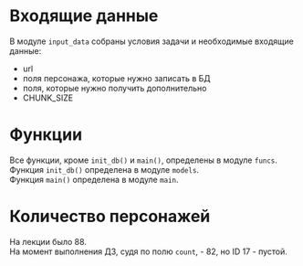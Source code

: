 # Входящие данные
В модуле `input_data` собраны условия задачи и необходимые входящие данные:
- url
- поля персонажа, которые нужно записать в БД
- поля, которые нужно получить дополнительно
- CHUNK_SIZE

# Функции
Все функции, кроме `init_db()` и `main()`, определены в модуле `funcs`.\
Функция `init_db()` определена в модуле `models`.\
Функция `main()` определена в модуле `main`.

# Количество персонажей
На лекции было 88.\
На момент выполнения ДЗ, судя по полю `count`, - 82, но ID 17 - пустой.
